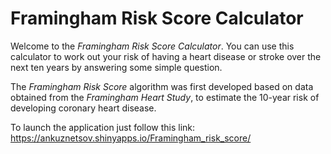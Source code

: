 # Framingham Risk Score Calculator

Welcome to the *Framingham Risk Score Calculator*. You can use this calculator to work out your risk of having a heart disease or stroke over the next ten years by answering some simple question.

The *Framingham Risk Score* algorithm was first developed based on data obtained from the *Framingham Heart Study*, to estimate the 10-year risk of developing coronary heart disease. 

To launch the application just follow this link: https://ankuznetsov.shinyapps.io/Framingham_risk_score/

